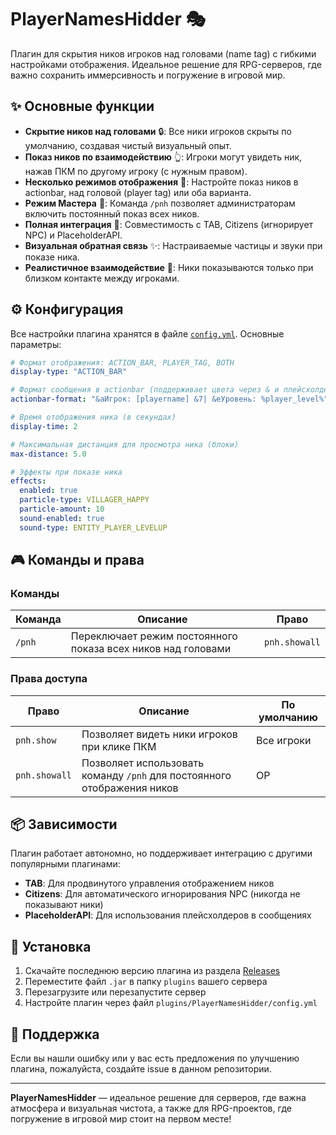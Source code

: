 # PlayerNamesHidder 🎭

Плагин для скрытия ников игроков над головами (name tag) с гибкими настройками отображения. Идеальное решение для RPG-серверов, где важно сохранить иммерсивность и погружение в игровой мир.

## ✨ Основные функции

-   **Скрытие ников над головами** 🔒: Все ники игроков скрыты по умолчанию, создавая чистый визуальный опыт.
-   **Показ ников по взаимодействию** 👆: Игроки могут увидеть ник, нажав ПКМ по другому игроку (с нужным правом).
-   **Несколько режимов отображения** 🎨: Настройте показ ников в actionbar, над головой (player tag) или оба варианта.
-   **Режим Мастера** 👀: Команда `/pnh` позволяет администраторам включить постоянный показ всех ников.
-   **Полная интеграция** 🤝: Совместимость с TAB, Citizens (игнорирует NPC) и PlaceholderAPI.
-   **Визуальная обратная связь** ✨: Настраиваемые частицы и звуки при показе ника.
-   **Реалистичное взаимодействие** 📏: Ники показываются только при близком контакте между игроками.

## ⚙️ Конфигурация

Все настройки плагина хранятся в файле [`config.yml`](https://github.com/l1ratch/PlayerNamesHidder_2/blob/master/src/main/resources/config.yml). Основные параметры:

```yaml
# Формат отображения: ACTION_BAR, PLAYER_TAG, BOTH
display-type: "ACTION_BAR"

# Формат сообщения в actionbar (поддерживает цвета через & и плейсхолдеры)
actionbar-format: "&aИгрок: [playername] &7| &eУровень: %player_level%"

# Время отображения ника (в секундах)
display-time: 2

# Максимальная дистанция для просмотра ника (блоки)
max-distance: 5.0

# Эффекты при показе ника
effects:
  enabled: true
  particle-type: VILLAGER_HAPPY
  particle-amount: 10
  sound-enabled: true
  sound-type: ENTITY_PLAYER_LEVELUP
```

## 🎮 Команды и права

### Команды

| Команда | Описание | Право |
|---------|----------|-------|
| `/pnh` | Переключает режим постоянного показа всех ников над головами | `pnh.showall` |

### Права доступа

| Право | Описание | По умолчанию |
|-------|----------|--------------|
| `pnh.show` | Позволяет видеть ники игроков при клике ПКМ | Все игроки |
| `pnh.showall` | Позволяет использовать команду `/pnh` для постоянного отображения ников | OP |

## 📦 Зависимости

Плагин работает автономно, но поддерживает интеграцию с другими популярными плагинами:

-   **TAB**: Для продвинутого управления отображением ников
-   **Citizens**: Для автоматического игнорирования NPC (никогда не показывают ники)
-   **PlaceholderAPI**: Для использования плейсхолдеров в сообщениях

## 🔄 Установка

1.  Скачайте последнюю версию плагина из раздела [Releases](https://github.com/l1ratch/PlayerNamesHidder_2/releases)
2.  Переместите файл `.jar` в папку `plugins` вашего сервера
3.  Перезагрузите или перезапустите сервер
4.  Настройте плагин через файл `plugins/PlayerNamesHidder/config.yml`

## 🤝 Поддержка

Если вы нашли ошибку или у вас есть предложения по улучшению плагина, пожалуйста, создайте issue в данном репозитории.

---

**PlayerNamesHidder** — идеальное решение для серверов, где важна атмосфера и визуальная чистота, а также для RPG-проектов, где погружение в игровой мир стоит на первом месте!
